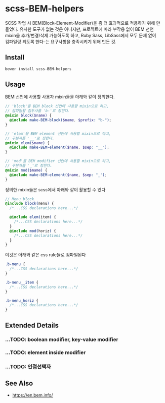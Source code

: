 # scss-BEM-helpers
SCSS 작업 시 BEM(Block-Element-Modifier)을 좀 더 효과적으로 적용하기 위해 만들었다. 유사한 도구가 없는 것은 아니지만, 프로젝트에 따라 부작용 없이 BEM 선언 mixin을 추가/변경/삭제 가능하도록 하고, Ruby Sass, LibSass에서 모두 문제 없이 컴파일링 되도록 한다-는 요구사항을 충족시키기 위해 만든 것.

## Install

```sh
bower install scss-BEM-helpers
```

## Usage
BEM 선언에 사용할 사용자 mixin들을 아래와 같이 정의한다.
```scss
// 'block'을 BEM block 선언에 사용할 mixin으로 하고, 
// 컴파일될 접두사를 'b-'로 정한다.
@mixin block($name) {
  @include make-BEM-block($name, $prefix: "b-");
} 

// 'elem'을 BEM element 선언에 사용할 mixin으로 하고, 
// 구분자를 '__'로 정한다.
@mixin elem($name) {
  @include make-BEM-element($name, $sep: "__");
}

// 'mod'를 BEM modifier 선언에 사용할 mixin으로 하고, 
// 구분자를 '_'로 정한다.
@mixin mod($name) {
  @include make-BEM-element($name, $sep: "_");
}
```
정의한 mixin들은 scss에서 아래와 같이 활용할 수 있다
```scss
// Menu block
@include block(menu) {
  /*...CSS declarations here...*/

  @include elem(item) {
    /*...CSS declarations here...*/
  }
  @include mod(horiz) {
    /*...CSS declarations here...*/
  }
}
```
이것은 아래와 같은 css rule들로 컴파일된다
```css
.b-menu {
  /*...CSS declarations here...*/
}

.b-menu__item {
  /*...CSS declarations here...*/
}

.b-menu_horiz {
  /*...CSS declarations here...*/
}
```
## Extended Details
### ...TODO: boolean modifier, key-value modifier
### ...TODO: element inside modifier
### ...TODO: 인접선택자

## See Also
+ https://en.bem.info/
